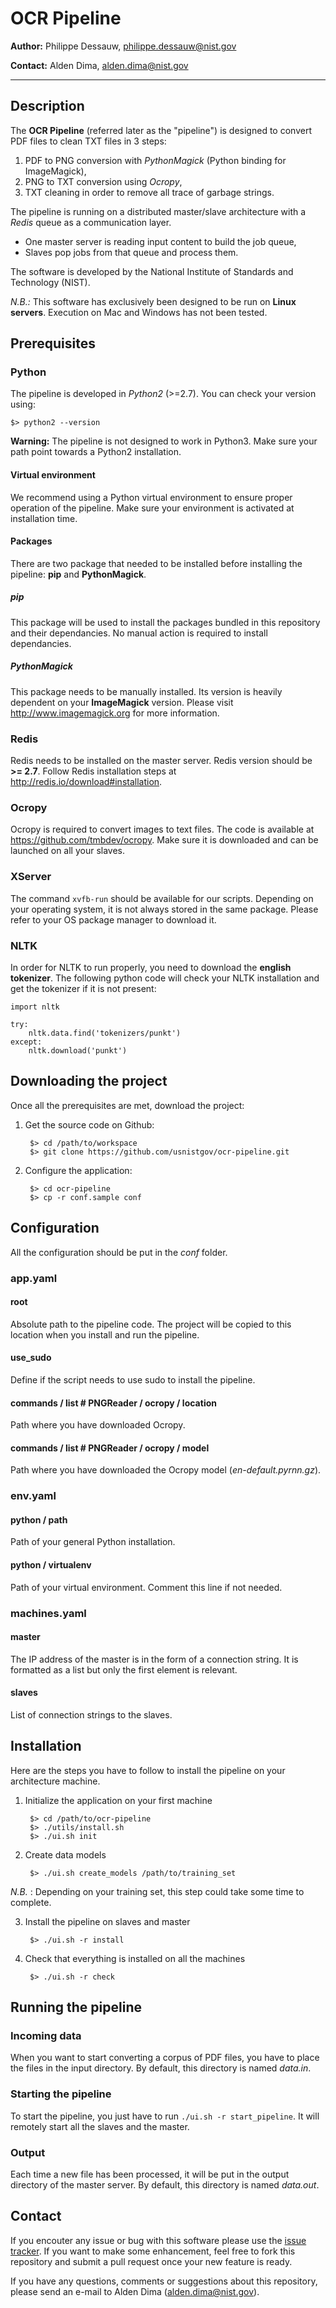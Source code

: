 # OCR Pipeline

**Author:** Philippe Dessauw, philippe.dessauw@nist.gov

**Contact:** Alden Dima, alden.dima@nist.gov

-----

## Description

The **OCR Pipeline** (referred later as the "pipeline") is designed to convert PDF files to clean TXT files in 3 steps:

1. PDF to PNG conversion with *PythonMagick* (Python binding for ImageMagick),
2. PNG to TXT conversion using *Ocropy*,
3. TXT cleaning in order to remove all trace of garbage strings.

The pipeline is running on a distributed master/slave architecture with a *Redis* queue as a communication layer.

* One master server is reading input content to build the job queue,
* Slaves pop jobs from that queue and process them.

The software is developed by the National Institute of Standards and Technology (NIST).

*N.B.:* This software has exclusively been designed to be run on **Linux servers**. Execution on Mac and Windows has not 
been tested.


## Prerequisites

### Python

The pipeline is developed in *Python2* (>=2.7). You can check your version using:

	$> python2 --version

**Warning:** The pipeline is not designed to work in Python3. Make sure your path point towards a Python2 installation.

#### Virtual environment

We recommend using a Python virtual environment to ensure proper operation of the pipeline. Make sure your environment 
is activated at installation time.

#### Packages

There are two package that needed to be installed before installing the pipeline: **pip** and **PythonMagick**.

##### pip

This package will be used to install the packages bundled in this repository and their dependancies. No manual action is 
required to install dependancies.

##### PythonMagick

This package needs to be manually installed. Its version is heavily dependent on your **ImageMagick** version. Please 
visit http://www.imagemagick.org for more information.

### Redis

Redis needs to be installed on the master server. Redis version should be **>= 2.7**. Follow Redis installation steps at 
http://redis.io/download#installation.

### Ocropy

Ocropy is required to convert images to text files. The code is available at https://github.com/tmbdev/ocropy. Make sure 
it is downloaded and can be launched on all your slaves.

### XServer

The command `xvfb-run` should be available for our scripts. Depending on your operating system, it is not always stored 
in the same package. Please refer to your OS package manager to download it.

### NLTK

In order for NLTK to run properly, you need to download the **english tokenizer**. The following python code will check 
your NLTK installation and get the tokenizer if it is not present:

	import nltk
	
	try:
	    nltk.data.find('tokenizers/punkt')
	except:
	    nltk.download('punkt')


## Downloading the project

Once all the prerequisites are met, download the project:

1. Get the source code on Github:
	
		$> cd /path/to/workspace
		$> git clone https://github.com/usnistgov/ocr-pipeline.git

2. Configure the application:

		$> cd ocr-pipeline
		$> cp -r conf.sample conf


## Configuration

All the configuration should be put in the *conf* folder.

### app.yaml

#### root

Absolute path to the pipeline code. The project will be copied to this location when you install and run the pipeline.

#### use_sudo

Define if the script needs to use sudo to install the pipeline.

#### commands / list # PNGReader / ocropy / location

Path where you have downloaded Ocropy.

#### commands / list # PNGReader / ocropy / model

Path where you have downloaded the Ocropy model (*en-default.pyrnn.gz*).

### env.yaml

#### python / path

Path of your general Python installation.

#### python / virtualenv

Path of your virtual environment. Comment this line if not needed.

### machines.yaml

#### master

The IP address of the master is in the form of a connection string. It is formatted as a list but only the first element 
is relevant.

#### slaves

List of connection strings to the slaves.


## Installation

Here are the steps you have to follow to install the pipeline on your architecture machine.

1. Initialize the application on your first machine
	
		$> cd /path/to/ocr-pipeline
		$> ./utils/install.sh
		$> ./ui.sh init

2. Create data models

		$> ./ui.sh create_models /path/to/training_set

*N.B.* : Depending on your training set, this step could take some time to complete.

3. Install the pipeline on slaves and master
	
		$> ./ui.sh -r install

4. Check that everything is installed on all the machines

		$> ./ui.sh -r check


## Running the pipeline

### Incoming data

When you want to start converting a corpus of PDF files, you have to place the files in the input directory. By default, 
this directory is named *data.in*.

### Starting the pipeline

To start the pipeline, you just have to run `./ui.sh -r start_pipeline`. It will remotely start all the slaves and the 
master. 

### Output

Each time a new file has been processed, it will be put in the output directory of the master server. By default, this 
directory is named *data.out*.

## Contact

If you encouter any issue or bug with this software please use the [issue tracker](https://github.com/usnistgov/ocr-pipeline/issues). 
If you want to make some enhancement, feel free to fork this repository and submit a pull request once your new feature 
is ready.

If you have any questions, comments or suggestions about this repository, please send an e-mail to Alden Dima 
(alden.dima@nist.gov).
